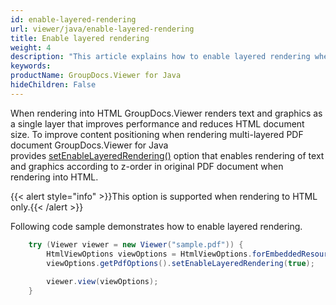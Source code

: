 ```yaml
---
id: enable-layered-rendering
url: viewer/java/enable-layered-rendering
title: Enable layered rendering
weight: 4
description: "This article explains how to enable layered rendering when viewing PDF Documents with GroupDocs.Viewer within your Java applications."
keywords: 
productName: GroupDocs.Viewer for Java
hideChildren: False
---
```

When rendering into HTML GroupDocs.Viewer renders text and graphics as a single layer that improves performance and reduces HTML document size. To improve content positioning when rendering multi-layered PDF document GroupDocs.Viewer for Java provides [setEnableLayeredRendering()](https://apireference.groupdocs.com/viewer/java/com.groupdocs.viewer.options/PdfOptions#setEnableLayeredRendering(boolean)) option that enables rendering of text and graphics according to z-order in original PDF document when rendering into HTML.

{{< alert style="info" >}}This option is supported when rendering to HTML only.{{< /alert >}}

Following code sample demonstrates how to enable layered rendering.

```java
    try (Viewer viewer = new Viewer("sample.pdf")) {
        HtmlViewOptions viewOptions = HtmlViewOptions.forEmbeddedResources();
        viewOptions.getPdfOptions().setEnableLayeredRendering(true);
    
        viewer.view(viewOptions);
    }
```
